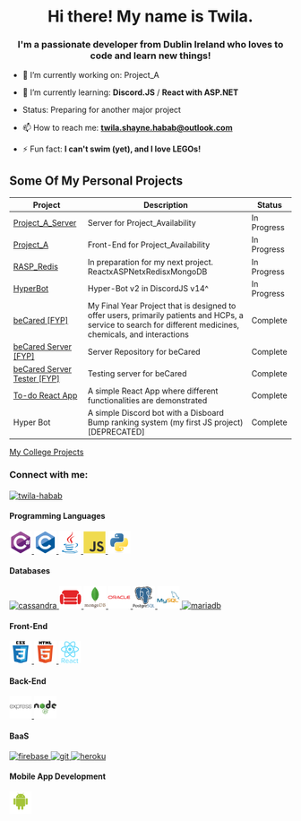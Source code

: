<h1 align="center">Hi there! My name is Twila.</h1>
<h3 align="center">I'm a passionate developer from Dublin Ireland who loves to code and learn new things!</h3>

- 🔭 I’m currently working on: Project_A

- 🌱 I’m currently learning: **Discord.JS** / **React with ASP.NET**

- Status: Preparing for another major project

- 📫 How to reach me: **twila.shayne.habab@outlook.com**

- ⚡ Fun fact: **I can't swim (yet), and I love LEGOs!**

## Some Of My Personal Projects

|   Project   | Description |   Status    |
| ----------- | ----------- |  ---------- | 
| [Project_A_Server](https://github.com/Hyper-TH/Project_A_Server) | Server for Project_Availability | In Progress 
| [Project_A](https://github.com/Hyper-TH/Project_A) | Front-End for Project_Availability | In Progress 
| [RASP_Redis](https://github.com/Hyper-TH/RASP_Redis) | In preparation for my next project. ReactxASPNetxRedisxMongoDB | In Progress
| [HyperBot](https://github.com/Hyper-TH/HyperBot) | Hyper-Bot v2 in DiscordJS v14^ | In Progress
| [beCared [FYP]](https://github.com/Hyper-TH/be-cared)| My Final Year Project that is designed to offer users, primarily patients and HCPs, a service to search for different medicines, chemicals, and interactions  | Complete
| [beCared Server [FYP]](https://github.com/Hyper-TH/be-cared-server)| Server Repository for beCared  | Complete
| [beCared Server Tester [FYP]](https://github.com/Hyper-TH/be-cared-server-tester) | Testing server for beCared | Complete
| [To-do React App](https://github.com/Hyper-TH/to-do) | A simple React App where different functionalities are demonstrated | Complete
| Hyper Bot | A simple Discord bot with a Disboard Bump ranking system (my first JS project) [DEPRECATED] | Complete

[My College Projects](https://github.com/Hyper-TH/College_Projects/tree/master)

<h3 align="left">Connect with me:</h3>
<p align="left">
<a href="https://linkedin.com/in/twila-habab" target="blank"><img align="center" src="https://raw.githubusercontent.com/rahuldkjain/github-profile-readme-generator/master/src/images/icons/Social/linked-in-alt.svg" alt="twila-habab" height="30" width="40" /></a>
</p>

<h4 align="left">Programming Languages</h4>
<p align="left"> 
    <a href="https://www.w3schools.com/cs/" target="_blank" rel="noreferrer"> <img src="https://raw.githubusercontent.com/devicons/devicon/master/icons/csharp/csharp-original.svg" alt="csharp" width="40" height="40"/> </a>
    <a href="https://www.cprogramming.com/" target="_blank" rel="noreferrer"> 
    <img src="https://raw.githubusercontent.com/devicons/devicon/master/icons/c/c-original.svg" alt="c" width="40" height="40"/> </a> 
  <a href="https://www.java.com" target="_blank" rel="noreferrer"> <img src="https://raw.githubusercontent.com/devicons/devicon/master/icons/java/java-original.svg" alt="java" width="40" height="40"/> </a>
 <a href="https://developer.mozilla.org/en-US/docs/Web/JavaScript" target="_blank" rel="noreferrer"> <img src="https://raw.githubusercontent.com/devicons/devicon/master/icons/javascript/javascript-original.svg" alt="javascript" width="40" height="40"/> </a>
  <a href="https://www.python.org" target="_blank" rel="noreferrer"> <img src="https://raw.githubusercontent.com/devicons/devicon/master/icons/python/python-original.svg" alt="python" width="40" height="40"/> </a>
  
<h4 align="left">Databases</h4>  
  <a href="https://cassandra.apache.org/" target="_blank" rel="noreferrer"> <img src="https://www.vectorlogo.zone/logos/apache_cassandra/apache_cassandra-icon.svg" alt="cassandra" width="40" height="40"/> </a> 
  <a href="https://couchdb.apache.org/" target="_blank" rel="noreferrer"> <img src="https://raw.githubusercontent.com/devicons/devicon/0d6c64dbbf311879f7d563bfc3ccf559f9ed111c/icons/couchdb/couchdb-original.svg" alt="couchdb" width="40" height="40"/> </a> 
 <a href="https://www.mongodb.com/" target="_blank" rel="noreferrer"> <img src="https://raw.githubusercontent.com/devicons/devicon/master/icons/mongodb/mongodb-original-wordmark.svg" alt="mongodb" width="40" height="40"/> </a>
 <a href="https://www.oracle.com/" target="_blank" rel="noreferrer"> <img src="https://raw.githubusercontent.com/devicons/devicon/master/icons/oracle/oracle-original.svg" alt="oracle" width="40" height="40"/> </a>
 <a href="https://www.postgresql.org" target="_blank" rel="noreferrer"> <img src="https://raw.githubusercontent.com/devicons/devicon/master/icons/postgresql/postgresql-original-wordmark.svg" alt="postgresql" width="40" height="40"/> </a>
  <a href="https://www.mysql.com/" target="_blank" rel="noreferrer"> <img src="https://raw.githubusercontent.com/devicons/devicon/master/icons/mysql/mysql-original-wordmark.svg" alt="mysql" width="40" height="40"/> </a>
  <a href="https://mariadb.org/" target="_blank" rel="noreferrer"> <img src="https://www.vectorlogo.zone/logos/mariadb/mariadb-icon.svg" alt="mariadb" width="40" height="40"/> </a>

<h4 align="left">Front-End</h4>
  <a href="https://www.w3schools.com/css/" target="_blank" rel="noreferrer"> <img src="https://raw.githubusercontent.com/devicons/devicon/master/icons/css3/css3-original-wordmark.svg" alt="css3" width="40" height="40"/> </a> 
   <a href="https://www.w3.org/html/" target="_blank" rel="noreferrer"> <img src="https://raw.githubusercontent.com/devicons/devicon/master/icons/html5/html5-original-wordmark.svg" alt="html5" width="40" height="40"/> </a>
   <a href="https://reactjs.org/" target="_blank" rel="noreferrer"> <img src="https://raw.githubusercontent.com/devicons/devicon/master/icons/react/react-original-wordmark.svg" alt="react" width="40" height="40"/> </a>

<h4 align="left">Back-End</h4>
  <a href="https://expressjs.com" target="_blank" rel="noreferrer"> <img src="https://raw.githubusercontent.com/devicons/devicon/master/icons/express/express-original-wordmark.svg" alt="express" width="40" height="40"/> </a> 
  <a href="https://nodejs.org" target="_blank" rel="noreferrer"> <img src="https://raw.githubusercontent.com/devicons/devicon/master/icons/nodejs/nodejs-original-wordmark.svg" alt="nodejs" width="40" height="40"/> </a>

<h4 align="left">BaaS</h4>
  <a href="https://firebase.google.com/" target="_blank" rel="noreferrer"> <img src="https://www.vectorlogo.zone/logos/firebase/firebase-icon.svg" alt="firebase" width="40" height="40"/> </a> <a href="https://git-scm.com/" target="_blank" rel="noreferrer"> <img src="https://www.vectorlogo.zone/logos/git-scm/git-scm-icon.svg" alt="git" width="40" height="40"/> </a> 
  <a href="https://heroku.com" target="_blank" rel="noreferrer"> <img src="https://www.vectorlogo.zone/logos/heroku/heroku-icon.svg" alt="heroku" width="40" height="40"/> </a> 

 <h4 align="left">Mobile App Development</h4>
   <a href="https://developer.android.com" target="_blank" rel="noreferrer"> 
    <img src="https://raw.githubusercontent.com/devicons/devicon/master/icons/android/android-original-wordmark.svg" alt="android" width="40" height="40"/> </a> 
    


